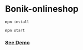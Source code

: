 # Bonik-onlineshop

```
npm install
```

```
npm start
``` 

<h3><a href="https://bonik-onlineshop-beknur.netlify.app/">See Demo</a></h3>  
